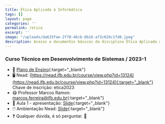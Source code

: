 ```yaml
---
title: Ética Aplicada à Informática
tags: []
layout: page
categories: ''
permalink: /etica
excerpt: ''
image: "/uploads/da633fae-2f70-46cb-8b16-a73c626c1fd8.jpeg"
description: Acesso a documentos básicos da disciplina Ética Aplicada à Informática
---
```


### Curso Técnico em Desenvolvimento de Sistemas / 2023-1

- 📑 [Plano de Ensino](https://docs.google.com/document/d/1Az5xgh2BmPQcDnlJ6XLMLrwyBwPwikUs0SGnSIIINwI/edit?usp=sharing "Plano de Ensino"){:target="_blank"}
- 🖥️ Nead: [https://nead.ifb.edu.br/course/view.php?id=13124](https://nead.ifb.edu.br/course/view.php?id=13124){:target="_blank"} Chave de inscrição: etica2023
- 😷 Professor Marcos Ramon: [marcos.ferreira@ifb.edu.br](mailto:marcos.ferreira@ifb.edu.br){:target="_blank"}
- 📁 Aula 1 - apresentação: [Slide](https://docs.google.com/presentation/d/1j2UxIFFjw01LgKyXKvxXeqMIXhKocPY4dnYLkNpGfCs/edit?usp=sharing){:target="_blank"}
- 🖱️ Ambientação Nead: [Slide](https://docs.google.com/presentation/d/1M16mrzfztq3gBvU1pv4wMvIoyH0JT_03lYhE0izY3CE/edit?usp=sharing){:target="_blank"}
- ❓ Qualquer dúvida, é só perguntar. 🤔
